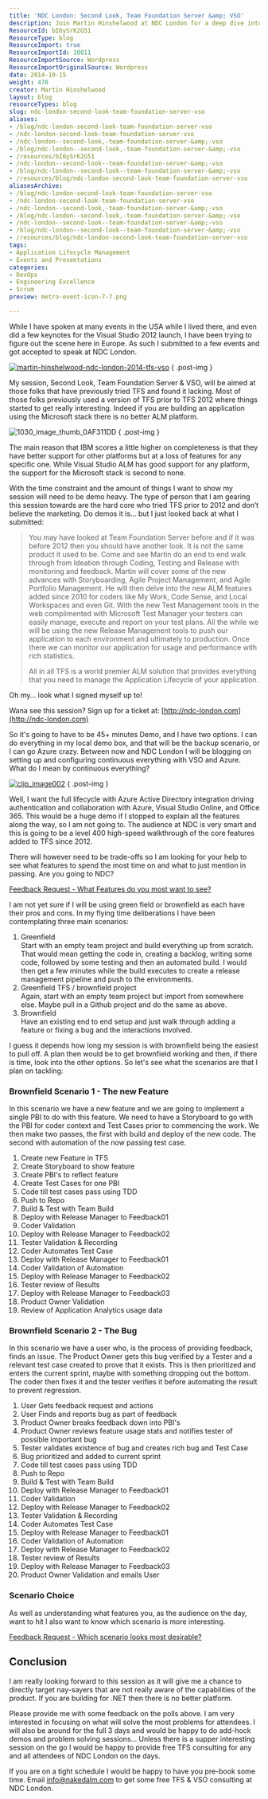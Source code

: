 ```yaml
---
title: 'NDC London: Second Look, Team Foundation Server &amp; VSO'
description: Join Martin Hinshelwood at NDC London for a deep dive into Team Foundation Server and VSO, showcasing powerful ALM features and live demos. Don't miss out!
ResourceId: bI6ySrK2G51
ResourceType: blog
ResourceImport: true
ResourceImportId: 10811
ResourceImportSource: Wordpress
ResourceImportOriginalSource: Wordpress
date: 2014-10-15
weight: 470
creator: Martin Hinshelwood
layout: blog
resourceTypes: blog
slug: ndc-london-second-look-team-foundation-server-vso
aliases:
- /blog/ndc-london-second-look-team-foundation-server-vso
- /ndc-london-second-look-team-foundation-server-vso
- /ndc-london--second-look,-team-foundation-server-&amp;-vso
- /blog/ndc-london--second-look,-team-foundation-server-&amp;-vso
- /resources/bI6ySrK2G51
- /ndc-london--second-look--team-foundation-server-&amp;-vso
- /blog/ndc-london--second-look--team-foundation-server-&amp;-vso
- /resources/blog/ndc-london-second-look-team-foundation-server-vso
aliasesArchive:
- /blog/ndc-london-second-look-team-foundation-server-vso
- /ndc-london-second-look-team-foundation-server-vso
- /ndc-london--second-look,-team-foundation-server-&amp;-vso
- /blog/ndc-london--second-look,-team-foundation-server-&amp;-vso
- /ndc-london--second-look--team-foundation-server-&amp;-vso
- /blog/ndc-london--second-look--team-foundation-server-&amp;-vso
- /resources/blog/ndc-london-second-look-team-foundation-server-vso
tags:
- Application Lifecycle Management
- Events and Presentations
categories:
- DevOps
- Engineering Excellence
- Scrum
preview: metro-event-icon-7-7.png

---
```

While I have spoken at many events in the USA while I lived there, and even did a few keynotes for the Visual Studio 2012 launch, I have been trying to figure out the scene here in Europe. As such I submitted to a few events and got accepted to speak at NDC London.

[![martin-hinshelwood-ndc-london-2014-tfs-vso](images/martin-hinshelwood-ndc-london-2014-tfs-vso-800x450-5-6.png)](http://www.ndcvideos.com/#/app/video/2641)
{ .post-img }

My session, Second Look, Team Foundation Server & VSO, will be aimed at those folks that have previously tried TFS and found it lacking. Most of those folks previously used a version of TFS prior to TFS 2012 where things started to get really interesting. Indeed if you are building an application using the Microsoft stack there is no better ALM platform.

![1030_image_thumb_0AF311DD](images/1030-image-thumb-0AF311DD-1-1.png "1030_image_thumb_0AF311DD")
{ .post-img }

The main reason that IBM scores a little higher on completeness is that they have better support for other platforms but at a loss of features for any specific one. While Visual Studio ALM has good support for any platform, the support for the Microsoft stack is second to none.

With the time constraint and the amount of things I want to show my session will need to be demo heavy. The type of person that I am gearing this session towards are the hard core who tried TFS prior to 2012 and don’t believe the marketing. Do demos it is… but I just looked back at what I submitted:

> You may have looked at Team Foundation Server before and if it was before 2012 then you should have another look. It is not the same product it used to be. Come and see Martin do an end to end walk through from Ideation through Coding, Testing and Release with monitoring and feedback. Martin will cover some of the new advances with Storyboarding, Agile Project Management, and Agile Portfolio Management. He will then delve into the new ALM features added since 2010 for coders like My Work, Code Sense, and Local Workspaces and even Git. With the new Test Management tools in the web complimented with Microsoft Test Manager your testers can easily manage, execute and report on your test plans. All the while we will be using the new Release Management tools to push our application to each environment and ultimately to production. Once there we can monitor our application for usage and performance with rich statistics.
>
> All in all TFS is a world premier ALM solution that provides everything that you need to manage the Application Lifecycle of your application.

Oh my… look what I signed myself up to!

Wana see this session? Sign up for a ticket at: [http://ndc-london.com](http://ndc-london.com)

So it's going to have to be 45+ minutes Demo, and I have two options. I can do everything in my local demo box, and that will be the backup scenario, or I can go Azure crazy. Between now and NDC London I will be blogging on setting up and configuring continuous everything with VSO and Azure. What do I mean by continuous everything?

[![clip_image002](images/clip-image002-thumb-3-3.png "clip_image002")](http://nkdagility.com/wp-content/uploads/2014/10/clip-image0025-4-4.png)
{ .post-img }

Well, I want the full lifecycle with Azure Active Directory integration driving authentication and collaboration with Azure, Visual Studio Online, and Office 365. This would be a huge demo if I stopped to explain all the features along the way, so I am not going to. The audience at NDC is very smart and this is going to be a level 400 high-speed walkthrough of the core features added to TFS since 2012.

There will however need to be trade-offs so I am looking for your help to see what features to spend the most time on and what to just mention in passing. Are you going to NDC?

[Feedback Request - What Features do you most want to see?](https://www.surveymonkey.com/r/C2FCM79)

I am not yet sure if I will be using green field or brownfield as each have their pros and cons. In my flying time deliberations I have been contemplating three main scenarios:

1. Greenfield  
   Start with an empty team project and build everything up from scratch. That would mean getting the code in, creating a backlog, writing some code, followed by some testing and then an automated build. I would then get a few minutes while the build executes to create a release management pipeline and push to the environments.
2. Greenfield TFS / brownfield project  
   Again, start with an empty team project but import from somewhere else. Maybe pull in a Github project and do the same as above.
3. Brownfield  
   Have an existing end to end setup and just walk through adding a feature or fixing a bug and the interactions involved.

I guess it depends how long my session is with brownfield being the easiest to pull off. A plan then would be to get brownfield working and then, if there is time, look into the other options. So let's see what the scenarios are that I plan on tackling:

### Brownfield Scenario 1 - The new Feature

In this scenario we have a new feature and we are going to implement a single PBI to do with this feature. We need to have a Storyboard to go with the PBI for coder context and Test Cases prior to commencing the work. We then make two passes, the first with build and deploy of the new code. The second with automation of the now passing test case.

1. Create new Feature in TFS
2. Create Storyboard to show feature
3. Create PBI's to reflect feature
4. Create Test Cases for one PBI
5. Code till test cases pass using TDD
6. Push to Repo
7. Build & Test with Team Build
8. Deploy with Release Manager to Feedback01
9. Coder Validation
10. Deploy with Release Manager to Feedback02
11. Tester Validation & Recording
12. Coder Automates Test Case
13. Deploy with Release Manager to Feedback01
14. Coder Validation of Automation
15. Deploy with Release Manager to Feedback02
16. Tester review of Results
17. Deploy with Release Manager to Feedback03
18. Product Owner Validation
19. Review of Application Analytics usage data

### Brownfield Scenario 2 - The Bug

In this scenario we have a user who, is the process of providing feedback, finds an issue. The Product Owner gets this bug verified by a Tester and a relevant test case created to prove that it exists. This is then prioritized and enters the current sprint, maybe with something dropping out the bottom. The coder then fixes it and the tester verifies it before automating the result to prevent regression.

1. User Gets feedback request and actions
2. User Finds and reports bug as part of feedback
3. Product Owner breaks feedback down into PBI's
4. Product Owner reviews feature usage stats and notifies tester of possible important bug
5. Tester validates existence of bug and creates rich bug and Test Case
6. Bug prioritized and added to current sprint
7. Code till test cases pass using TDD
8. Push to Repo
9. Build & Test with Team Build
10. Deploy with Release Manager to Feedback01
11. Coder Validation
12. Deploy with Release Manager to Feedback02
13. Tester Validation & Recording
14. Coder Automates Test Case
15. Deploy with Release Manager to Feedback01
16. Coder Validation of Automation
17. Deploy with Release Manager to Feedback02
18. Tester review of Results
19. Deploy with Release Manager to Feedback03
20. Product Owner Validation and emails User

### Scenario Choice

As well as understanding what features you, as the audience on the day, want to hit I also want to know which scenario is more interesting.

[Feedback Request - Which scenario looks most desirable?](https://www.surveymonkey.com/r/CCN7ZR9)

## Conclusion

I am really looking forward to this session as it will give me a chance to directly target nay-sayers that are not really aware of the capabilities of the product. If you are building for .NET then there is no better platform.

Please provide me with some feedback on the polls above. I am very interested in focusing on what will solve the most problems for attendees. I will also be around for the full 3 days and would be happy to do add-hock demos and problem solving sessions… Unless there is a supper interesting session on the go I would be happy to provide free TFS consulting for any and all attendees of NDC London on the days.

If you are on a tight schedule I would be happy to have you pre-book some time. Email info@nakedalm.com to get some free TFS & VSO consulting at NDC London.
